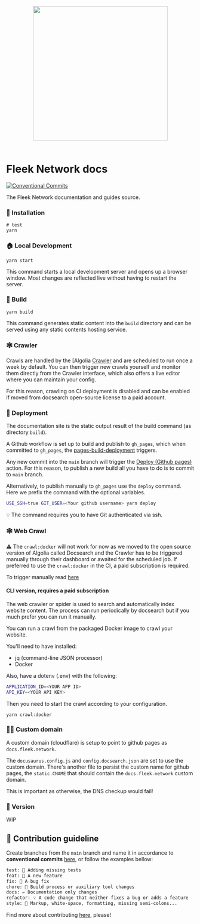 <div align="center" style="padding-bottom: 20px;">
  <img src="./static/img/logo+named.svg?202301091309" width="360px" height="auto"/>
</div>

# Fleek Network docs
[![Conventional Commits](https://img.shields.io/badge/Conventional%20Commits-1.0.0-blue.svg)](https://conventionalcommits.org)

The Fleek Network documentation and guides source.

### 🤖 Installation

```
# test
yarn
```

### 🏠 Local Development

```
yarn start
```

This command starts a local development server and opens up a browser window. Most changes are reflected live without having to restart the server.

### 👷 Build

```
yarn build
```

This command generates static content into the `build` directory and can be served using any static contents hosting service.

### 🕸 Crawler

Crawls are handled by the [Algolia [Crawler](https://www.algolia.com/products/search-and-discovery/crawler/) and are scheduled to run once a week by default. You can then trigger new crawls yourself and monitor them directly from the Crawler interface, which also offers a live editor where you can maintain your config.

For this reason, crawling on CI deployment is disabled and can be enabled if moved from docsearch open-source license to a paid account.

### 🚀 Deployment

The documentation site is the static output result of the build command (as directory `build`).

A Github workflow is set up to build and publish to `gh_pages`, which when committed to `gh_pages`, the [pages-build-deployment](https://github.com/fleek-network/fleek-network-docs/actions) triggers.

Any new commit into the `main` branch will trigger the [Deploy (Github pages)](https://github.com/fleek-network/fleek-network-docs/actions/workflows/deploy-gh-pages.yml) action. For this reason, to publish a new build all you have to do is to commit to `main` branch.

Alternatively, to publish manually to `gh_pages` use the `deploy` command. Here we prefix the command with the optional variables.

```sh
USE_SSH=true GIT_USER=<Your github username> yarn deploy
```

💡 The command requires you to have Git authenticated via ssh.

### 🕸 Web Crawl

⚠️ The `crawl:docker` will not work for now as we moved to the open source version of Algolia called Docsearch and the Crawler has to be triggered manually through their dashboard or awaited for the scheduled job. If preferred to use the `crawl:docker` in the CI, a paid subscription is required.

To trigger manually read [here](https://docsearch.algolia.com/docs/manage-your-crawls/#trigger-a-new-crawl)

#### CLI version, requires a paid subscription

The web crawler or spider is used to search and automatically index website content. The process can run periodically by docsearch but if you much prefer you can run it manually.

You can run a crawl from the packaged Docker image to crawl your website.

You'll need to have installed:
- jq (command-line JSON processor)
- Docker

Also, have a dotenv (.env) with the following:

```sh
APPLICATION_ID=<YOUR APP ID>
API_KEY=<YOUR API KEY>
```


Then you need to start the crawl according to your configuration.

```
yarn crawl:docker
```

### 👩‍🎨 Custom domain

A custom domain (cloudflare) is setup to point to github pages as `docs.fleek.network`.

The `docusaurus.config.js` and `config.docsearch.json` are set to use the custom domain. There's another file to persist the custom name for github pages, the `static.CNAME` that should contain the `docs.fleek.network` custom domain.

This is important as otherwise, the DNS checkup would fail!

### 📖 Version

WIP

## 🙏 Contribution guideline

Create branches from the `main` branch and name it in accordance to **conventional commits** [here](https://www.conventionalcommits.org/en/v1.0.0/), or follow the examples bellow:

```txt
test: 💍 Adding missing tests
feat: 🎸 A new feature
fix: 🐛 A bug fix
chore: 🤖 Build process or auxiliary tool changes
docs: ✏️ Documentation only changes
refactor: 💡 A code change that neither fixes a bug or adds a feature
style: 💄 Markup, white-space, formatting, missing semi-colons...
```

Find more about contributing [here](docs/open-source/contributing.md), please!
